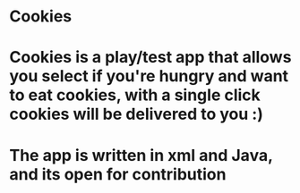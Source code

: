 # Cookies
# Cookies is a play/test app that allows you select if you're hungry and want to eat cookies, with a single click cookies will be delivered to you :)
# The app is written in xml and Java, and its open for contribution
